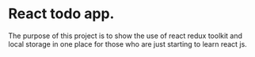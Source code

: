 # React todo app.


The purpose of this project is to show the use of react redux toolkit and local storage in one place for those who are just starting to learn react js.